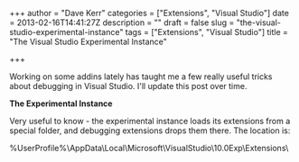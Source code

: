 +++
author = "Dave Kerr"
categories = ["Extensions", "Visual Studio"]
date = 2013-02-16T14:41:27Z
description = ""
draft = false
slug = "the-visual-studio-experimental-instance"
tags = ["Extensions", "Visual Studio"]
title = "The Visual Studio Experimental Instance"

+++


Working on some addins lately has taught me a few really useful tricks about debugging in Visual Studio. I'll update this post over time.

<strong>The Experimental Instance</strong>

Very useful to know - the experimental instance loads its extensions from a special folder, and debugging extensions drops them there. The location is:

%UserProfile%\AppData\Local\Microsoft\VisualStudio\10.0Exp\Extensions\

